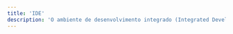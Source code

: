 ```yaml
---
title: 'IDE'
description: 'O ambiente de desenvolvimento integrado (Integrated Development Environment)'
---
```


